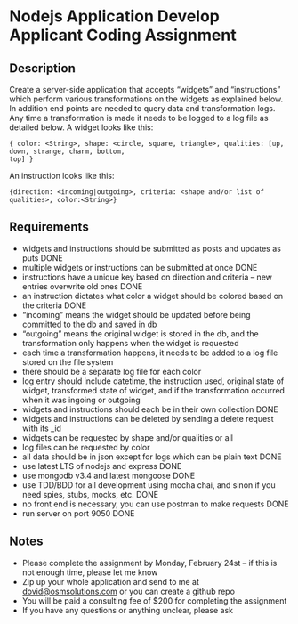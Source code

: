 # Nodejs Application Develop Applicant Coding Assignment

## Description

Create a server-side application that accepts “widgets” and “instructions” which perform various
transformations on the widgets as explained below. In addition end points are needed to query data and
transformation logs. Any time a transformation is made it needs to be logged to a log file as detailed
below.
A widget looks like this:

```{javascript}
{ color: <String>, shape: <circle, square, triangle>, qualities: [up, down, strange, charm, bottom,
top] }
```

An instruction looks like this:

```{javascript}
{direction: <incoming|outgoing>, criteria: <shape and/or list of qualities>, color:<String>}
```

## Requirements

- widgets and instructions should be submitted as posts and updates as puts DONE
- multiple widgets or instructions can be submitted at once DONE
- instructions have a unique key based on direction and criteria – new entries overwrite old ones DONE
- an instruction dictates what color a widget should be colored based on the criteria DONE
- “incoming” means the widget should be updated before being committed to the db and saved in
  db
- “outgoing” means the original widget is stored in the db, and the transformation only happens
  when the widget is requested
- each time a transformation happens, it needs to be added to a log file stored on the file system
- there should be a separate log file for each color
- log entry should include datetime, the instruction used, original state of widget, transformed
  state of widget, and if the transformation occurred when it was ingoing or outgoing
- widgets and instructions should each be in their own collection DONE
- widgets and instructions can be deleted by sending a delete request with its \_id
- widgets can be requested by shape and/or qualities or all
- log files can be requested by color
- all data should be in json except for logs which can be plain text DONE
- use latest LTS of nodejs and express DONE
- use mongodb v3.4 and latest mongoose DONE
- use TDD/BDD for all development using mocha chai, and sinon if you need spies, stubs,
  mocks, etc. DONE
- no front end is necessary, you can use postman to make requests DONE
- run server on port 9050 DONE

## Notes

- Please complete the assignment by Monday, February 24st – if this is not enough time, please let
  me know
- Zip up your whole application and send to me at dovid@osmsolutions.com or you can create a
  github repo
- You will be paid a consulting fee of \$200 for completing the assignment
- If you have any questions or anything unclear, please ask
